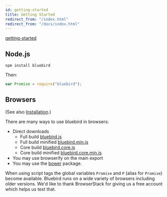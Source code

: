 ```yaml
---
id: getting-started
title: Getting Started
redirect_from: "/index.html"
redirect_from: "/docs/index.html"
---
```


[getting-started](unfinished-article)

## Node.js

    npm install bluebird

Then:

```js
var Promise = require("bluebird");
```

## Browsers

(See also [Installation](install.html).)

There are many ways to use bluebird in browsers:

- Direct downloads
    - Full build [bluebird.js](https://cdn.jsdelivr.net/bluebird/latest/bluebird.js)
    - Full build minified [bluebird.min.js](https://cdn.jsdelivr.net/bluebird/latest/bluebird.min.js)
    - Core build [bluebird.core.js](https://cdn.jsdelivr.net/bluebird/latest/bluebird.core.js)
    - Core build minified [bluebird.core.min.js](https://cdn.jsdelivr.net/bluebird/latest/bluebird.core.min.js)
- You may use browserify on the main export
- You may use the [bower](http://bower.io) package.

When using script tags the global variables `Promise` and `P` (alias for `Promise`) become available. Bluebird runs on a wide variety of browsers including older versions. We'd like to thank BrowserStack for giving us a free account which helps us test that. 
